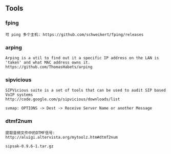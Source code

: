 ## Tools

### fping

	可 ping 多个主机: https://github.com/schweikert/fping/releases

### arping

	Arping is a util to find out it a specific IP address on the LAN is 'taken' and what MAC address owns it.
	https://github.com/ThomasHabets/arping

### sipvicious

	SIPVicious suite is a set of tools that can be used to audit SIP based VoIP systems
	http://code.google.com/p/sipvicious/downloads/list

	svmap: OPTIONS -> Dest -> Receive Server Name or another Message

### dtmf2num
	提取音频文件中的DTMF信号: http://aluigi.altervista.org/mytoolz.htm#dtmf2num

	sipsak-0.9.6-1.tar.gz
